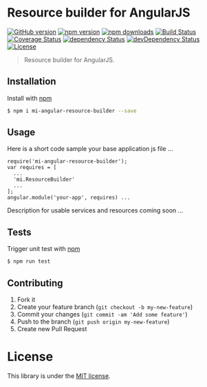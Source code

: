 # Resource builder for AngularJS

[![GitHub version](https://badge.fury.io/gh/MovingImage24%2Fmi-angular-resource-builder.svg)](http://badge.fury.io/gh/MovingImage24%2Fmi-angular-resource-builder)
[![npm version](https://img.shields.io/npm/v/mi-angular-resource-builder.svg)](https://www.npmjs.com/package/mi-angular-resource-builder)
[![npm downloads](https://img.shields.io/npm/dm/mi-angular-resource-builder.svg)](https://www.npmjs.com/package/mi-angular-resource-builder)
[![Build Status](https://img.shields.io/travis/MovingImage24/mi-angular-resource-builder.svg)](https://travis-ci.org/MovingImage24/mi-angular-resource-builder)
[![Coverage Status](https://coveralls.io/repos/MovingImage24/mi-angular-resource-builder/badge.svg?branch=master&service=github)](https://coveralls.io/github/MovingImage24/mi-angular-resource-builder?branch=master)
[![dependency Status](https://david-dm.org/MovingImage24/mi-angular-resource-builder/status.svg)](https://david-dm.org/MovingImage24/mi-angular-resource-builder#info=dependencies)
[![devDependency Status](https://david-dm.org/MovingImage24/mi-angular-resource-builder/dev-status.svg)](https://david-dm.org/MovingImage24/mi-angular-resource-builder#info=devDependencies)
[![License](https://img.shields.io/github/license/MovingImage24/mi-angular-resource-builder.svg)](https://github.com/MovingImage24/mi-angular-resource-builder/blob/master/LICENSE)

> Resource builder for AngularJS.

## Installation

Install with [npm](https://www.npmjs.com/)

```sh
$ npm i mi-angular-resource-builder --save
```


## Usage

Here is a short code sample your base application js file ...

    require('mi-angular-resource-builder');
    var requires = [
      ...
      'mi.ResourceBuilder'
      ...
    ];
    angular.module('your-app', requires) ...

Description for usable services and resources coming soon ...


## Tests

Trigger unit test with [npm](https://www.npmjs.com/)

```sh
$ npm run test
```


## Contributing

1. Fork it
2. Create your feature branch (`git checkout -b my-new-feature`)
3. Commit your changes (`git commit -am 'Add some feature'`)
4. Push to the branch (`git push origin my-new-feature`)
5. Create new Pull Request


# License

This library is under the [MIT license](https://github.com/MovingImage24/mi-angular-resource-builder/blob/master/LICENSE).